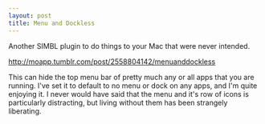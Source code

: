 ```yaml
---
layout: post
title: Menu and Dockless
---
```


Another SIMBL plugin to do things to your Mac that were never
intended.

<http://moapp.tumblr.com/post/2558804142/menuanddockless>

This can hide the top menu bar of pretty much any or all apps that you
are running. I've set it to default to no menu or dock on any apps,
and I'm quite enjoying it. I never would have said that the menu and
it's row of icons is particularly distracting, but living without them
has been strangely liberating.

